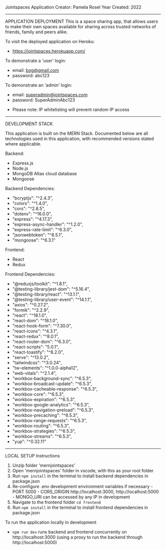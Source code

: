 Jointspaces Application
Creator: Pamela Rosel
Year Created: 2022

---

APPLICATION DEPLOYMENT
This is a space sharing app, that allows users to make their own spaces available for sharing across trusted networks of friends, family and peers alike. 

To visit the deployed application on Heroku:
- https://jointspaces.herokuapp.com/

To demonstrate a 'user' login: 
- email: bog@gmail.com
- password: abc123

To demonstrate an 'admin' login: 
- email: superadmin@jointspaces.com 
- password: SuperAdminAbc123
* Please note: IP whitelisting will prevent random IP access

---

DEVELOPMENT STACK

This application is built on the MERN Stack. Documented below are all technologies used in this application, with recommended versions stated where applicable. 

Backend: 
- Express.js 
- Node.js 
- MongoDB Altas cloud database
- Mongoose 

Backend Dependencies: 
- "bcryptjs": "^2.4.3",
- "colors": "^1.4.0",
- "cors": "^2.8.5",
- "dotenv": "^16.0.0", 
- "express": "^4.17.3",
- "express-async-handler": "^1.2.0",
- "express-rate-limit": "^6.3.0",
- "jsonwebtoken": "^8.5.1",
- "mongoose": "^6.3.1"

Frontend: 
- React 
- Redux 

Frontend Dependencies: 
- "@reduxjs/toolkit": "^1.8.1",
- "@testing-library/jest-dom": "^5.16.4",
- "@testing-library/react": "^13.1.1",
- "@testing-library/user-event": "^14.1.1",
- "axios": "^0.27.2",
- "formik": "^2.2.9",
- "react": "^18.1.0",
- "react-dom": "^18.1.0",
- "react-hook-form": "^7.30.0",
- "react-icons": "^4.3.1",
- "react-redux": "^8.0.1", 
- "react-router-dom": "^6.3.0",
- "react-scripts": "5.0.1",
- "react-toastify": "^8.2.0",
- "serve": "^13.0.2",
- "tailwindcss": "^3.0.24",
- "tw-elements": "^1.0.0-alpha12",
- "web-vitals": "^2.1.4",
- "workbox-background-sync": "^6.5.3",
- "workbox-broadcast-update": "^6.5.3",
- "workbox-cacheable-response": "^6.5.3",
- "workbox-core": "^6.5.3",
- "workbox-expiration": "^6.5.3",
- "workbox-google-analytics": "^6.5.3",
- "workbox-navigation-preload": "^6.5.3",
- "workbox-precaching": "^6.5.3",
- "workbox-range-requests": "^6.5.3",
- "workbox-routing": "^6.5.3",
- "workbox-strategies": "^6.5.3",
- "workbox-streams": "^6.5.3",
- "yup": "^0.32.11"

---

LOCAL SETUP
Instructions 
1. Unzip folder 'mernjointspaces'
2. Open 'mernjointspaces' folder in vscode, with this as your root folder
3. Run `npm install` in the terminal to install backend dependencies in package.json
4. Re-configure .env development environment variables if necessary
        - PORT 5000
        - CORS_ORIGIN http://localhost:3000, http://localhost:5000
        - MONGO_URI can be accessed by any IP in development 
5. Navigate to the frontend folder `cd frontend`
6. Run `npm install` in the terminal to install frontend dependencies in package.json

To run the application locally in development 
- `npm run dev` runs backend and frontend concurrently on http://localhost:3000 (using a proxy to run the backend through http://localhost:5000)

